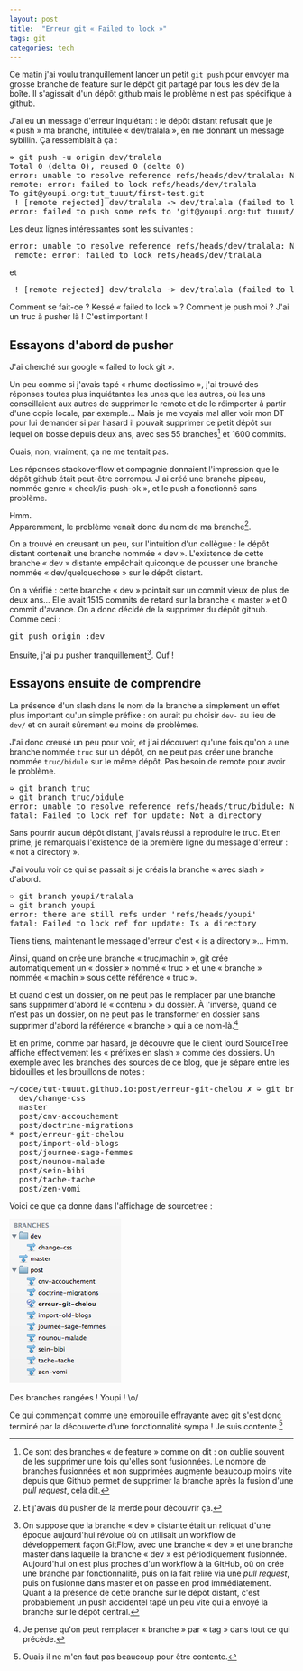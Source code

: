 ```yaml
---
layout: post
title:  "Erreur git « Failed to lock »"
tags: git
categories: tech
---
```


Ce matin j'ai voulu tranquillement lancer un petit `git push` pour envoyer ma grosse branche de feature sur le dépôt git partagé par tous les dév de la boîte. Il s'agissait d'un dépôt github mais le problème n'est pas spécifique à github.

J'ai eu un message d'erreur inquiétant : le dépôt distant refusait que je « push » ma branche, intitulée « dev/tralala », en me donnant un message sybillin. Ça ressemblait à ça :

<pre>
➭ git push -u origin dev/tralala
Total 0 (delta 0), reused 0 (delta 0)
error: unable to resolve reference refs/heads/dev/tralala: Not a directory
remote: error: failed to lock refs/heads/dev/tralala
To git@youpi.org:tut_tuuut/first-test.git
 ! [remote rejected] dev/tralala -> dev/tralala (failed to lock)
error: failed to push some refs to 'git@youpi.org:tut_tuuut/first-test.git'
</pre>

Les deux lignes intéressantes sont les suivantes :

<pre>
error: unable to resolve reference refs/heads/dev/tralala: Not a directory
 remote: error: failed to lock refs/heads/dev/tralala
</pre>

et 

<pre>
 ! [remote rejected] dev/tralala -> dev/tralala (failed to lock)
</pre>

Comment se fait-ce ? Kessé « failed to lock » ? Comment je push moi ? J'ai un truc à pusher là ! C'est important !

## Essayons d'abord de pusher

J'ai cherché sur google « failed to lock git ».

Un peu comme si j'avais tapé « rhume doctissimo », j'ai trouvé des réponses toutes plus inquiétantes les unes que les autres, où les uns conseillaient aux autres de supprimer le remote et de le réimporter à partir d'une copie locale, par exemple… Mais je me voyais mal aller voir mon DT pour lui demander si par hasard il pouvait supprimer ce petit dépôt sur lequel on bosse depuis deux ans, avec ses 55 branches[^branches] et 1600 commits.

Ouais, non, vraiment, ça ne me tentait pas.

Les réponses stackoverflow et compagnie donnaient l'impression que le dépôt github était peut-être corrompu. J'ai créé une branche pipeau, nommée genre « check/is-push-ok », et le push a fonctionné sans problème.

Hmm.  
Apparemment, le problème venait donc du nom de ma branche[^oups].

On a trouvé en creusant un peu, sur l'intuition d'un collègue : le dépôt distant contenait une branche nommée « dev ». L'existence de cette branche « dev » distante empêchait quiconque de pousser une branche nommée « dev/quelquechose » sur le dépôt distant.

On a vérifié : cette branche « dev » pointait sur un commit vieux de plus de deux ans… Elle avait 1515 commits de retard sur la branche « master » et 0 commit d'avance. On a donc décidé de la supprimer du dépôt github. Comme ceci :

<pre>git push origin :dev</pre>

Ensuite, j'ai pu pusher tranquillement[^dev]. Ouf !

## Essayons ensuite de comprendre

La présence d'un slash dans le nom de la branche a simplement un effet plus important qu'un simple préfixe  : on aurait pu choisir `dev-` au lieu de `dev/` et on aurait sûrement eu moins de problèmes.

J'ai donc creusé un peu pour voir, et j'ai découvert qu'une fois qu'on a une branche nommée `truc` sur un dépôt, on ne peut pas créer une branche nommée `truc/bidule` sur le même dépôt. Pas besoin de remote pour avoir le problème.

<pre>
➭ git branch truc
➭ git branch truc/bidule
error: unable to resolve reference refs/heads/truc/bidule: Not a directory
fatal: Failed to lock ref for update: Not a directory</pre>

Sans pourrir aucun dépôt distant, j'avais réussi à reproduire le truc. Et en prime, je remarquais l'existence de la première ligne du message d'erreur : « not a directory ».

J'ai voulu voir ce qui se passait si je créais la branche « avec slash » d'abord.

<pre>
➭ git branch youpi/tralala
➭ git branch youpi
error: there are still refs under 'refs/heads/youpi'
fatal: Failed to lock ref for update: Is a directory
</pre>

Tiens tiens, maintenant le message d'erreur c'est « is a directory »… Hmm.

Ainsi, quand on crée une branche « truc/machin », git crée automatiquement un « dossier » nommé « truc » et une « branche » nommée « machin » sous cette référence « truc ».

Et quand c'est un dossier, on ne peut pas le remplacer par une branche sans supprimer d'abord le « contenu » du dossier. À l'inverse, quand ce n'est pas un dossier, on ne peut pas le transformer en dossier sans supprimer d'abord la référence « branche » qui a ce nom-là.[^tag]



Et en prime, comme par hasard, je découvre que le client lourd SourceTree affiche effectivement les « préfixes en slash » comme des dossiers. Un exemple avec les branches des sources de ce blog, que je sépare entre les bidouilles et les brouillons de notes :

<pre>~/code/tut-tuuut.github.io:post/erreur-git-chelou ✗ ➭ git branch
  dev/change-css
  master
  post/cnv-accouchement
  post/doctrine-migrations
* post/erreur-git-chelou
  post/import-old-blogs
  post/journee-sage-femmes
  post/nounou-malade
  post/sein-bibi
  post/tache-tache
  post/zen-vomi</pre>

Voici ce que ça donne dans l'affichage de sourcetree :

![Les branches dans sourcetree](/img/2014/06-27-branches-blog.png)

Des branches rangées ! Youpi ! \o/

Ce qui commençait comme une embrouille effrayante avec git s'est donc terminé par la découverte d'une fonctionnalité sympa ! Je suis contente.[^yep]


[^branches]: Ce sont des branches « de feature » comme on dit : on oublie souvent de les supprimer une fois qu'elles sont fusionnées. Le nombre de branches fusionnées et non supprimées augmente beaucoup moins vite depuis que Github permet de supprimer la branche après la fusion d'une _pull request_, cela dit.
[^oups]: Et j'avais dû pusher de la merde pour découvrir ça.
[^dev]: On suppose que la branche « dev » distante était un reliquat d'une époque aujourd'hui révolue où on utilisait un workflow de développement façon GitFlow, avec une branche « dev » et une branche master dans laquelle la branche « dev » est périodiquement fusionnée. Aujourd'hui on est plus proches d'un workflow à la GitHub, où on crée une branche par fonctionnalité, puis on la fait relire via une _pull request_, puis on fusionne dans master et on passe en prod immédiatement. Quant à la présence de cette branche sur le dépôt distant, c'est probablement un push accidentel tapé un peu vite qui a envoyé la branche sur le dépôt central.
[^tag]: Je pense qu'on peut remplacer « branche » par « tag » dans tout ce qui précède.
[^yep]: Ouais il ne m'en faut pas beaucoup pour être contente.
